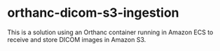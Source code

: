 # orthanc-dicom-s3-ingestion

This is a solution using an Orthanc container running in Amazon ECS to receive and store DICOM images in Amazon S3.
